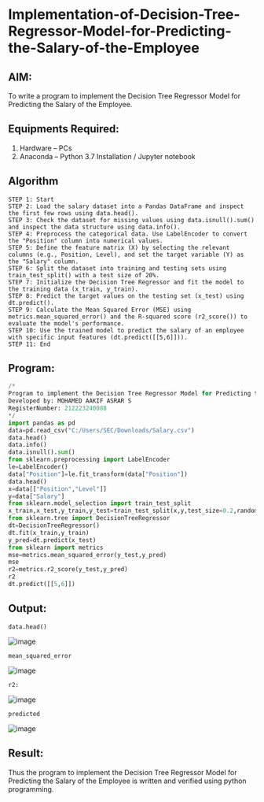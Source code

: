 # Implementation-of-Decision-Tree-Regressor-Model-for-Predicting-the-Salary-of-the-Employee

## AIM:
To write a program to implement the Decision Tree Regressor Model for Predicting the Salary of the Employee.

## Equipments Required:
1. Hardware – PCs
2. Anaconda – Python 3.7 Installation / Jupyter notebook

## Algorithm
```
STEP 1: Start
STEP 2: Load the salary dataset into a Pandas DataFrame and inspect the first few rows using data.head().
STEP 3: Check the dataset for missing values using data.isnull().sum() and inspect the data structure using data.info().
STEP 4: Preprocess the categorical data. Use LabelEncoder to convert the "Position" column into numerical values.
STEP 5: Define the feature matrix (X) by selecting the relevant columns (e.g., Position, Level), and set the target variable (Y) as the "Salary" column.
STEP 6: Split the dataset into training and testing sets using train_test_split() with a test size of 20%.
STEP 7: Initialize the Decision Tree Regressor and fit the model to the training data (x_train, y_train).
STEP 8: Predict the target values on the testing set (x_test) using dt.predict().
STEP 9: Calculate the Mean Squared Error (MSE) using metrics.mean_squared_error() and the R-squared score (r2_score()) to evaluate the model's performance.
STEP 10: Use the trained model to predict the salary of an employee with specific input features (dt.predict([[5,6]])).
STEP 11: End
``` 

## Program:
```py
/*
Program to implement the Decision Tree Regressor Model for Predicting the Salary of the Employee.
Developed by: MOHAMED AAKIF ASRAR S
RegisterNumber: 212223240088
*/
import pandas as pd
data=pd.read_csv("C:/Users/SEC/Downloads/Salary.csv")
data.head()
data.info()
data.isnull().sum()
from sklearn.preprocessing import LabelEncoder
le=LabelEncoder()
data["Position"]=le.fit_transform(data["Position"])
data.head()
x=data[["Position","Level"]]
y=data["Salary"]
from sklearn.model_selection import train_test_split
x_train,x_test,y_train,y_test=train_test_split(x,y,test_size=0.2,random_state=2)
from sklearn.tree import DecisionTreeRegressor
dt=DecisionTreeRegressor()
dt.fit(x_train,y_train)
y_pred=dt.predict(x_test)
from sklearn import metrics
mse=metrics.mean_squared_error(y_test,y_pred)
mse
r2=metrics.r2_score(y_test,y_pred)
r2
dt.predict([[5,6]])
```

## Output:
```
data.head()
```
![image](https://github.com/user-attachments/assets/32b8c60f-3a05-421f-8bec-efa60eb22ba4)
```
mean_squared_error
```
![image](https://github.com/user-attachments/assets/0c3b012c-8810-413c-88f1-8751a3373191)
```
r2:
```
![image](https://github.com/user-attachments/assets/e1ce2a47-1466-4f43-8570-b7940c5058ad)
```
predicted
```
![image](https://github.com/user-attachments/assets/de2a4ba8-65ea-4397-89f6-84fb8340fbd9)


## Result:
Thus the program to implement the Decision Tree Regressor Model for Predicting the Salary of the Employee is written and verified using python programming.
